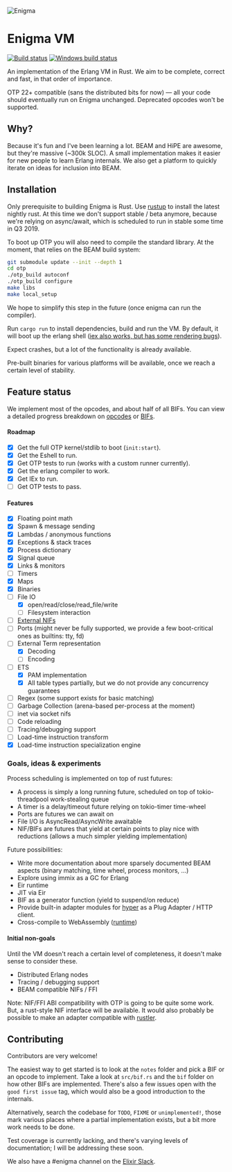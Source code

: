 ![Enigma](/enigma.png)

Enigma VM
=========

[![Build status](https://api.travis-ci.org/archseer/enigma.svg?branch=master)](https://travis-ci.org/archseer/enigma)
[![Windows build status](https://ci.appveyor.com/api/projects/status/github/archseer/enigma?svg=true)](https://ci.appveyor.com/project/archseer/enigma)

An implementation of the Erlang VM in Rust. We aim to be complete, correct and
fast, in that order of importance.

OTP 22+ compatible (sans the distributed bits for now) &mdash; all your code
should eventually run on Enigma unchanged. Deprecated opcodes won't be
supported.

## Why?

Because it's fun and I've been learning a lot. BEAM and HiPE are awesome, but
they're massive (~300k SLOC). A small implementation makes it easier for new
people to learn Erlang internals. We also get a platform to quickly iterate on
ideas for inclusion into BEAM.

## Installation

Only prerequisite to building Enigma is Rust. Use [rustup](https://rustup.rs/)
to install the latest nightly rust. At this time we don't support stable / beta
anymore, because we're relying on async/await, which is scheduled to run in
stable some time in Q3 2019.

To boot up OTP you will also need to compile the standard library. At the
moment, that relies on the BEAM build system:

```bash
git submodule update --init --depth 1
cd otp
./otp_build autoconf
./otp_build configure
make libs
make local_setup
```

We hope to simplify this step in the future (once enigma can run the compiler).

Run `cargo run` to install dependencies, build and run the VM. By default, it
will boot up the erlang shell ([iex also works, but has some rendering bugs](https://asciinema.org/a/zIjbf5AJx9YxEycyl9ij5ISVM)).

Expect crashes, but a lot of the functionality is already available.

Pre-built binaries for various platforms will be available, once we reach a certain level of stability.

## Feature status

We implement most of the opcodes, and about half of all BIFs. You can view
a detailed progress breakdown on [opcodes](/notes/opcodes.org) or [BIFs](/notes/bifs.org).

#### Roadmap

- [x] Get the full OTP kernel/stdlib to boot (`init:start`).
- [x] Get the Eshell to run.
- [x] Get OTP tests to run (works with a custom runner currently).
- [x] Get the erlang compiler to work.
- [x] Get IEx to run.
- [ ] Get OTP tests to pass.

#### Features

- [x] Floating point math
- [x] Spawn & message sending
- [x] Lambdas / anonymous functions
- [x] Exceptions & stack traces
- [x] Process dictionary
- [x] Signal queue
- [x] Links & monitors
- [ ] Timers
- [x] Maps
- [x] Binaries
- [ ] File IO
    - [x] open/read/close/read_file/write
    - [ ] Filesystem interaction
- [ ] [External NIFs](http://erlang.org/doc/man/erl_nif.html)
- [ ] Ports (might never be fully supported, we provide a few boot-critical ones as builtins: tty, fd)
- [ ] External Term representation
  - [x] Decoding
  - [ ] Encoding
- [ ] ETS
  - [x] PAM implementation
  - [x] All table types partially, but we do not provide any concurrency guarantees
- [ ] Regex (some support exists for basic matching)
- [ ] Garbage Collection (arena-based per-process at the moment)
- [ ] inet via socket nifs
- [ ] Code reloading
- [ ] Tracing/debugging support
- [ ] Load-time instruction transform
- [x] Load-time instruction specialization engine

### Goals, ideas & experiments

Process scheduling is implemented on top of rust futures:
- A process is simply a long running future, scheduled on top of
    tokio-threadpool work-stealing queue
- A timer is a delay/timeout future relying on tokio-timer time-wheel
- Ports are futures we can await on
- File I/O is AsyncRead/AsyncWrite awaitable
- NIF/BIFs are futures that yield at certain points to play nice with reductions
    (allows a much simpler yielding implementation)

Future possibilities:
- Write more documentation about more sparsely documented BEAM aspects (binary matching, time wheel, process monitors, ...)
- Explore using immix as a GC for Erlang
- Eir runtime
- JIT via Eir
- BIF as a generator function (yield to suspend/on reduce)
- Provide built-in adapter modules for [hyper](https://github.com/hyperium/hyper) as a Plug Adapter / HTTP client.
- Cross-compile to WebAssembly ([runtime](https://github.com/rustasync/runtime/))

#### Initial non-goals

Until the VM doesn't reach a certain level of completeness, it doesn't make sense to consider these.

- Distributed Erlang nodes
- Tracing / debugging support
- BEAM compatible NIFs / FFI

Note: NIF/FFI ABI compatibility with OTP is going to be quite some work. But,
a rust-style NIF interface will be available. It would also probably be possible
to make an adapter compatible with [rustler](https://github.com/rusterlium/rustler).

## Contributing

Contributors are very welcome!

The easiest way to get started is to look at the `notes` folder and pick a BIF
or an opcode to implement. Take a look at `src/bif.rs` and the `bif` folder on
how other BIFs are implemented. There's also a few issues open with the `good
first issue` tag, which would also be a good introduction to the internals.

Alternatively, search the codebase for `TODO`, `FIXME` or `unimplemented!`,
those mark various places where a partial implementation exists, but a bit more
work needs to be done.

Test coverage is currently lacking, and there's varying levels of documentation; I will be addressing these soon.

We also have a #enigma channel on the [Elixir Slack](https://elixir-slackin.herokuapp.com/).
